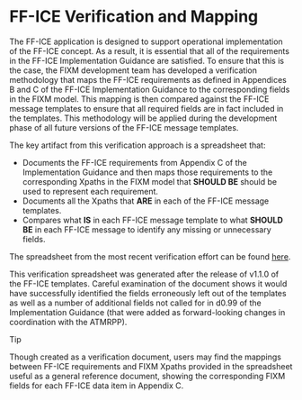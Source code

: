 # FF-ICE Verification and Mapping

The FF-ICE application is designed to support operational implementation of the FF-ICE concept. As a result, it is essential that all of the requirements in the 
FF-ICE Implementation Guidance are satisfied. To ensure that this is the case, the FIXM development team has developed a verification methodology that maps the 
FF-ICE requirements as defined in Appendices B and C of the FF-ICE Implementation Guidance to the corresponding fields in the FIXM model. This mapping is then 
compared against the FF-ICE message templates to ensure that all required fields are in fact included in the templates. This methodology will be applied during 
the development phase of all future versions of the FF-ICE message templates.

The key artifact from this verification approach is a spreadsheet that:

- Documents the FF-ICE requirements from Appendix C of the Implementation Guidance and then maps those requirements to the corresponding Xpaths in the FIXM model 
that **SHOULD BE** should be used to represent each requirement.
- Documents all the Xpaths that **ARE** in each of the FF-ICE message templates.
- Compares what **IS** in each FF-ICE message template to what **SHOULD BE** in each FF-ICE message to identify any missing or unnecessary fields.

The spreadsheet from the most recent verification effort can be found [here](.//assets/downloads/FficeVerificationAndMapping.xlsx).

This verification spreadsheet was generated after the release of v1.1.0 of the FF-ICE templates. Careful examination of the document shows it would have 
successfully identified the fields erroneously left out of the templates as well as a number of additional fields not called for in d0.99 of the Implementation
Guidance (that were added as forward-looking changes in coordination with the ATMRPP).

> [!TIP]
> Though created as a verification document, users may find the mappings between FF-ICE requirements and FIXM Xpaths provided in the spreadsheet useful as a general
> reference document, showing the corresponding FIXM fields for each FF-ICE data item in Appendix C.

